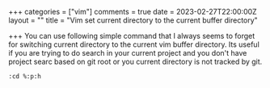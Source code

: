 +++
categories = ["vim"]
comments = true
date = 2023-02-27T22:00:00Z
layout = ""
title = "Vim set current directory to the current buffer directory"

+++
You can use following simple command that I always seems to forget for switching current directory to the current vim buffer directory. Its useful if you are trying to do search in your current project and you don't have project searc based on git root or you current directory is not tracked by git.

    :cd %:p:h